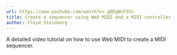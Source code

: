 ```yaml
---
url: https://www.youtube.com/watch?v=_g6DgWcF5Vs
title: Create a sequencer using Web MIDI and a MIDI controller
author: Floyd Steinberg
---
```


A detailed video tutorial on how to use Web MIDI to create a MIDI sequencer.
